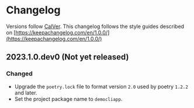 # Changelog

Versions follow [CalVer](https://calver.org). This changelog follows the style guides described on
[https://keepachangelog.com/en/1.0.0/](https://keepachangelog.com/en/1.0.0/)

## 2023.1.0.dev0 (Not yet released)

### Changed

- Upgrade the `poetry.lock` file to format version `2.0` used by poetry `1.2.2` and later.
- Set the project package name to `democliapp`.
